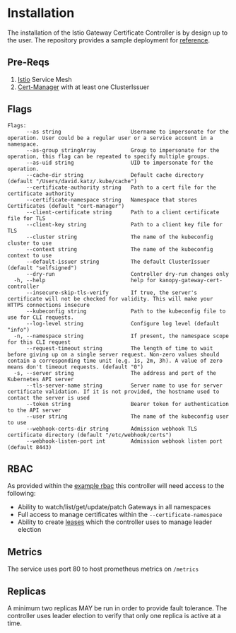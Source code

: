 # Installation

The installation of the Istio Gateway Certificate Controller is by design up to the user.  The repository provides a sample deployment for [reference](../examples/k8s/deployment.yaml).

## Pre-Reqs

1. [Istio](https://istio.io/) Service Mesh
1. [Cert-Manager](https://cert-manager.io/) with at least one ClusterIssuer

## Flags

```
Flags:
      --as string                      Username to impersonate for the operation. User could be a regular user or a service account in a namespace.
      --as-group stringArray           Group to impersonate for the operation, this flag can be repeated to specify multiple groups.
      --as-uid string                  UID to impersonate for the operation.
      --cache-dir string               Default cache directory (default "/Users/david.katz/.kube/cache")
      --certificate-authority string   Path to a cert file for the certificate authority
      --certificate-namespace string   Namespace that stores Certificates (default "cert-manager")
      --client-certificate string      Path to a client certificate file for TLS
      --client-key string              Path to a client key file for TLS
      --cluster string                 The name of the kubeconfig cluster to use
      --context string                 The name of the kubeconfig context to use
      --default-issuer string          The default ClusterIssuer (default "selfsigned")
      --dry-run                        Controller dry-run changes only
  -h, --help                           help for kanopy-gateway-cert-controller
      --insecure-skip-tls-verify       If true, the server's certificate will not be checked for validity. This will make your HTTPS connections insecure
      --kubeconfig string              Path to the kubeconfig file to use for CLI requests.
      --log-level string               Configure log level (default "info")
  -n, --namespace string               If present, the namespace scope for this CLI request
      --request-timeout string         The length of time to wait before giving up on a single server request. Non-zero values should contain a corresponding time unit (e.g. 1s, 2m, 3h). A value of zero means don't timeout requests. (default "0")
  -s, --server string                  The address and port of the Kubernetes API server
      --tls-server-name string         Server name to use for server certificate validation. If it is not provided, the hostname used to contact the server is used
      --token string                   Bearer token for authentication to the API server
      --user string                    The name of the kubeconfig user to use
      --webhook-certs-dir string       Admission webhook TLS certificate directory (default "/etc/webhook/certs")
      --webhook-listen-port int        Admission webhook listen port (default 8443)
```

## RBAC

As provided within the [example rbac](../examples/k8s/rolebindings.yaml) this controller will need access to the following:

- Ability to watch/list/get/update/patch Gateways in all namespaces
- Full access to manage certificates within the `--certificate-namespace`
- Ability to create [leases](https://kubernetes.io/docs/reference/kubernetes-api/cluster-resources/lease-v1/) which the controller uses to manage leader election

## Metrics

The service uses port 80 to host prometheus metrics on `/metrics`

## Replicas

A minimum two replicas MAY be run in order to provide fault tolerance.  The controller uses leader election to verify that only one replica is active at a time.